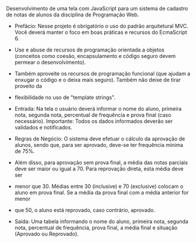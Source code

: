 Desenvolvimento de uma tela com JavaScript para um sistema de cadastro de notas de alunos da disciplina de Programação Web.

* Prefácio: Nesse projeto é obrigatório o uso do padrão arquitetural MVC. Você deverá manter o foco em boas práticas e recursos do EcmaScript 6. 
* Use e abuse de recursos de programação orientada a objetos (conceitos como coesão, encapsulamento e código seguro devem permear o desenvolvimento). 
* Também aproveite os recursos de programação funcional (que ajudam a enxugar o código e o deixa mais seguro). Também não deixe de tirar proveito da 
* flexibilidade no uso de "template strings".

* Entrada: Na tela o usuário deverá informar o nome do aluno, primeira nota, segunda nota, percentual de frequência e prova final (caso necessário).
Importante: Todos os dados informados deverão ser validados e notificados.

* Regras de Negócio: O sistema deve efetuar o cálculo da aprovação de alunos, sendo que, para ser aprovado, deve-se ter frequência mínima de 75%. 
* Além disso, para aprovação sem prova final, a média das notas parciais deve ser maior ou igual a 70. Para reprovação direta, esta média deve ser 
* menor que 30. Médias entre 30 (inclusive) e 70 (exclusive) colocam o aluno em prova final. Se a média da prova final com a média anterior for menor 
* que 50, o aluno está reprovado, caso contrário, aprovado.

* Saída: Uma tabela informando o nome do aluno, primeira nota, segunda nota, percentual de frequência, prova final, a média final e situação (Aprovado ou Reprovado).
